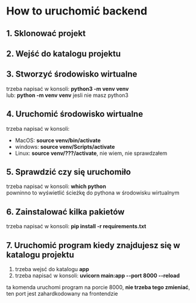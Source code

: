 # How to uruchomić backend

## 1. Sklonować projekt

## 2. Wejść do katalogu projektu

## 3. Stworzyć środowisko wirtualne

trzeba napisać w konsoli: **python3 -m venv venv**\
lub: **python -m venv venv** jesli nie masz python3

## 4. Uruchomić środowisko wirtualne

trzeba napisać w konsoli:

- MacOS: **source venv/bin/activate**
- windows: **source venv/Scripts/activate**
- Linux: **source venv/???/activate**, nie wiem, nie sprawdzałem

## 5. Sprawdzić czy się uruchomiło

trzeba napisać w konsoli: **which python**\
powninno to wyświetlić ścieżkę do pythona w środowisku wirtualnym

## 6. Zainstalować kilka pakietów

trzeba napisać w konsoli: **pip install -r requirements.txt**

## 7. Uruchomić program kiedy znajdujesz się w katalogu projektu

1. trzeba wejsć do katalogu **app**
2. trzeba napisać w konsoli: **uvicorn main:app --port 8000 --reload**

ta komenda uruchomi program na porcie 8000, **nie trzeba tego zmieniać**, ten port jest zahardkodowany na frontendzie
